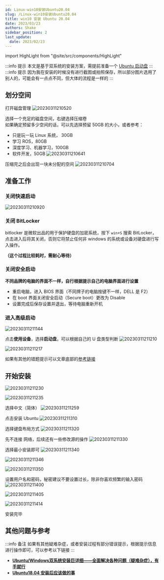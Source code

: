 ```yaml
---
id: Linux-win10安装Ubuntu20.04
slug: /Linux-win10安装Ubuntu20.04
title: win10 安装 Ubuntu 20.04
date: 2023/03/23
authors: Shake
sidebar_position: 2
last_update:
  date: 2023/02/23
---
```


import HighLight from "@site/src/components/HighLight"

:::info 提示
本文是基于双系统的安装方案，需提前准备一个 <HighLight>[Ubuntu 启动盘](/docs/Stack/Linux/如何制作Ubuntu启动盘.md)</HighLight>
:::
:::info 提示
因为我在安装的时候没有进行截图或拍照保存，所以部分图片选用了别人的，可能会有一点点不同，但大体的流程是一样的
:::

## 划分空间

打开磁盘管理
![20230311210520](https://shake-picture.oss-cn-guangzhou.aliyuncs.com/Docusaurus/docs/Stack/Linux/20230311210520.png)

选择一个充足的磁盘空间，右键选择压缩卷<br/>
如果确定预留多少空间的话，可以先选择预留 50GB 的大小，或者参考：

- 只是玩一玩 Linux 系统， 30GB
- 学习 ROS，80GB
- 深度学习、机器学习，100GB
- 软件开发，50GB
![20230311210641](https://shake-picture.oss-cn-guangzhou.aliyuncs.com/Docusaurus/docs/Stack/Linux/20230311210641.png)

压缩完之后会出现一块未分配的空间
![20230311210704](https://shake-picture.oss-cn-guangzhou.aliyuncs.com/Docusaurus/docs/Stack/Linux/20230311210704.png)

## 准备工作

### 关闭快速启动

![20230311210920](https://shake-picture.oss-cn-guangzhou.aliyuncs.com/Docusaurus/docs/Stack/Linux/20230311210920.png)

### 关闭 BitLocker

bitlocker 是微软出品的用于保护硬盘的加密系统，按下 `win+S` 搜索 BitLocker，点击进入后将其关闭，否则它将禁止任何非 windows 的系统或设备对硬盘进行写入操作。

**（这个过程比较耗时，需耐心等待）**

### 关闭安全启动

**不同品牌的电脑的界面不一样，自行根据提示自己的电脑界面进行设置**

- 重启电脑，进入 BIOS 界面（不同牌子的电脑按键不一样，DELL 是 F2）
- 在 boot 界面关闭安全启动（Secure boot）更改为 Disable
- 设置完成后保存设置并退出，等待电脑重新开机

### 进入高级启动

![20230311211144](https://shake-picture.oss-cn-guangzhou.aliyuncs.com/Docusaurus/docs/Stack/Linux/20230311211144.png)

点击**使用设备**，选择**启动盘**，可以根据自己的 U 盘类型判断
![20230311211210](https://shake-picture.oss-cn-guangzhou.aliyuncs.com/Docusaurus/docs/Stack/Linux/20230311211210.png)

![20230311211217](https://shake-picture.oss-cn-guangzhou.aliyuncs.com/Docusaurus/docs/Stack/Linux/20230311211217.png)

如果有其他的错题提示可以文章底部的[参考链接](#其他问题与参考)

## 开始安装

![20230311211230](https://shake-picture.oss-cn-guangzhou.aliyuncs.com/Docusaurus/docs/Stack/Linux/20230311211230.png)

![20230311211235](https://shake-picture.oss-cn-guangzhou.aliyuncs.com/Docusaurus/docs/Stack/Linux/20230311211235.png)

选择中文（简体）
![20230311211259](https://shake-picture.oss-cn-guangzhou.aliyuncs.com/Docusaurus/docs/Stack/Linux/20230311211259.png)

点击安装 Ubuntu
![20230311211310](https://shake-picture.oss-cn-guangzhou.aliyuncs.com/Docusaurus/docs/Stack/Linux/20230311211310.png)

选择键盘布局方式
![20230311211320](https://shake-picture.oss-cn-guangzhou.aliyuncs.com/Docusaurus/docs/Stack/Linux/20230311211320.png)

先不连接 网络，后续还有一些修改源的操作
![20230311211330](https://shake-picture.oss-cn-guangzhou.aliyuncs.com/Docusaurus/docs/Stack/Linux/20230311211330.png)

选择最小安装即可
![20230311211340](https://shake-picture.oss-cn-guangzhou.aliyuncs.com/Docusaurus/docs/Stack/Linux/20230311211340.png)

![20230311211346](https://shake-picture.oss-cn-guangzhou.aliyuncs.com/Docusaurus/docs/Stack/Linux/20230311211346.png)

![20230311211350](https://shake-picture.oss-cn-guangzhou.aliyuncs.com/Docusaurus/docs/Stack/Linux/20230311211350.png)

设置用户名和密码，秘密建议不要设置过长，除非你喜欢频繁的输入密码
![20230311211400](https://shake-picture.oss-cn-guangzhou.aliyuncs.com/Docusaurus/docs/Stack/Linux/20230311211400.png)

![20230311211405](https://shake-picture.oss-cn-guangzhou.aliyuncs.com/Docusaurus/docs/Stack/Linux/20230311211405.png)

![20230311211414](https://shake-picture.oss-cn-guangzhou.aliyuncs.com/Docusaurus/docs/Stack/Linux/20230311211414.png)

安装完毕

## 其他问题与参考

:::info 备注
如果有其他疑难杂症，或者安装过程有部分错误提示，根据提示信息进行操作即可，可以参考以下链接
:::

- **[Ubuntu/Windows双系统安装巨详细——全面解决各种问题（疑难杂症），有手就行](https://blog.csdn.net/NeoZng/article/details/122779035?spm=1001.2014.3001.5506)**
- **[Ubuntu18.04 安装后应该做的事](https://blog.csdn.net/hymanjack/article/details/80285400?spm=1001.2014.3001.5506)**
